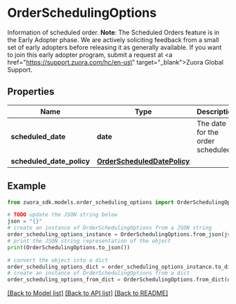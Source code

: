 # OrderSchedulingOptions

Information of scheduled order.  **Note**: The Scheduled Orders feature is in the Early Adopter phase. We are actively soliciting feedback from a small set of early adopters before releasing it as generally available. If you want to join this early adopter program, submit a request at <a href=\"https://support.zuora.com/hc/en-us\" target=\"_blank\">Zuora Global Support</a>. 

## Properties

Name | Type | Description | Notes
------------ | ------------- | ------------- | -------------
**scheduled_date** | **date** | The date for the order scheduled.  | [optional] 
**scheduled_date_policy** | [**OrderScheduledDatePolicy**](OrderScheduledDatePolicy.md) |  | [optional] 

## Example

```python
from zuora_sdk.models.order_scheduling_options import OrderSchedulingOptions

# TODO update the JSON string below
json = "{}"
# create an instance of OrderSchedulingOptions from a JSON string
order_scheduling_options_instance = OrderSchedulingOptions.from_json(json)
# print the JSON string representation of the object
print(OrderSchedulingOptions.to_json())

# convert the object into a dict
order_scheduling_options_dict = order_scheduling_options_instance.to_dict()
# create an instance of OrderSchedulingOptions from a dict
order_scheduling_options_from_dict = OrderSchedulingOptions.from_dict(order_scheduling_options_dict)
```
[[Back to Model list]](../README.md#documentation-for-models) [[Back to API list]](../README.md#documentation-for-api-endpoints) [[Back to README]](../README.md)



